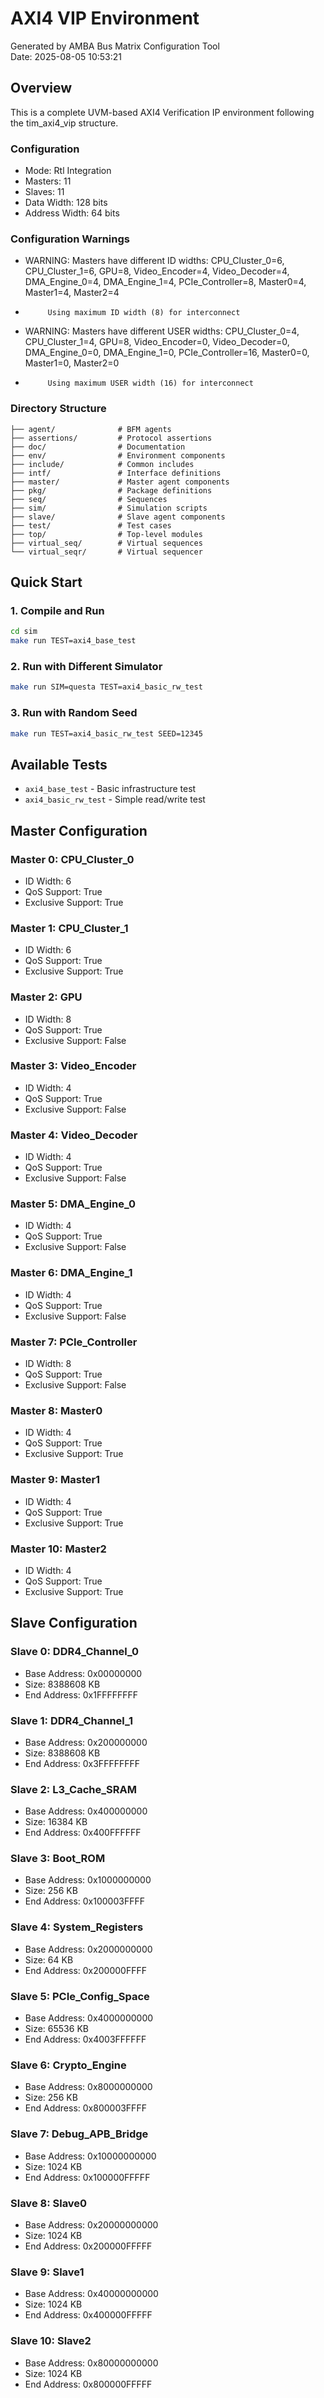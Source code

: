 # AXI4 VIP Environment

Generated by AMBA Bus Matrix Configuration Tool  
Date: 2025-08-05 10:53:21

## Overview

This is a complete UVM-based AXI4 Verification IP environment following the tim_axi4_vip structure.

### Configuration
- Mode: Rtl Integration
- Masters: 11
- Slaves: 11
- Data Width: 128 bits
- Address Width: 64 bits

### Configuration Warnings
- WARNING: Masters have different ID widths: CPU_Cluster_0=6, CPU_Cluster_1=6, GPU=8, Video_Encoder=4, Video_Decoder=4, DMA_Engine_0=4, DMA_Engine_1=4, PCIe_Controller=8, Master0=4, Master1=4, Master2=4
-          Using maximum ID width (8) for interconnect
- WARNING: Masters have different USER widths: CPU_Cluster_0=4, CPU_Cluster_1=4, GPU=8, Video_Encoder=0, Video_Decoder=0, DMA_Engine_0=0, DMA_Engine_1=0, PCIe_Controller=16, Master0=0, Master1=0, Master2=0
-          Using maximum USER width (16) for interconnect


### Directory Structure
```
├── agent/              # BFM agents
├── assertions/         # Protocol assertions
├── doc/                # Documentation
├── env/                # Environment components
├── include/            # Common includes
├── intf/               # Interface definitions
├── master/             # Master agent components
├── pkg/                # Package definitions
├── seq/                # Sequences
├── sim/                # Simulation scripts
├── slave/              # Slave agent components
├── test/               # Test cases
├── top/                # Top-level modules
├── virtual_seq/        # Virtual sequences
└── virtual_seqr/       # Virtual sequencer
```

## Quick Start

### 1. Compile and Run
```bash
cd sim
make run TEST=axi4_base_test
```

### 2. Run with Different Simulator
```bash
make run SIM=questa TEST=axi4_basic_rw_test
```

### 3. Run with Random Seed
```bash
make run TEST=axi4_basic_rw_test SEED=12345
```

## Available Tests

- `axi4_base_test` - Basic infrastructure test
- `axi4_basic_rw_test` - Simple read/write test

## Master Configuration

### Master 0: CPU_Cluster_0
- ID Width: 6
- QoS Support: True
- Exclusive Support: True

### Master 1: CPU_Cluster_1
- ID Width: 6
- QoS Support: True
- Exclusive Support: True

### Master 2: GPU
- ID Width: 8
- QoS Support: True
- Exclusive Support: False

### Master 3: Video_Encoder
- ID Width: 4
- QoS Support: True
- Exclusive Support: False

### Master 4: Video_Decoder
- ID Width: 4
- QoS Support: True
- Exclusive Support: False

### Master 5: DMA_Engine_0
- ID Width: 4
- QoS Support: True
- Exclusive Support: False

### Master 6: DMA_Engine_1
- ID Width: 4
- QoS Support: True
- Exclusive Support: False

### Master 7: PCIe_Controller
- ID Width: 8
- QoS Support: True
- Exclusive Support: False

### Master 8: Master0
- ID Width: 4
- QoS Support: True
- Exclusive Support: True

### Master 9: Master1
- ID Width: 4
- QoS Support: True
- Exclusive Support: True

### Master 10: Master2
- ID Width: 4
- QoS Support: True
- Exclusive Support: True

## Slave Configuration

### Slave 0: DDR4_Channel_0
- Base Address: 0x00000000
- Size: 8388608 KB
- End Address: 0x1FFFFFFFF

### Slave 1: DDR4_Channel_1
- Base Address: 0x200000000
- Size: 8388608 KB
- End Address: 0x3FFFFFFFF

### Slave 2: L3_Cache_SRAM
- Base Address: 0x400000000
- Size: 16384 KB
- End Address: 0x400FFFFFF

### Slave 3: Boot_ROM
- Base Address: 0x1000000000
- Size: 256 KB
- End Address: 0x100003FFFF

### Slave 4: System_Registers
- Base Address: 0x2000000000
- Size: 64 KB
- End Address: 0x200000FFFF

### Slave 5: PCIe_Config_Space
- Base Address: 0x4000000000
- Size: 65536 KB
- End Address: 0x4003FFFFFF

### Slave 6: Crypto_Engine
- Base Address: 0x8000000000
- Size: 256 KB
- End Address: 0x800003FFFF

### Slave 7: Debug_APB_Bridge
- Base Address: 0x10000000000
- Size: 1024 KB
- End Address: 0x100000FFFFF

### Slave 8: Slave0
- Base Address: 0x20000000000
- Size: 1024 KB
- End Address: 0x200000FFFFF

### Slave 9: Slave1
- Base Address: 0x40000000000
- Size: 1024 KB
- End Address: 0x400000FFFFF

### Slave 10: Slave2
- Base Address: 0x80000000000
- Size: 1024 KB
- End Address: 0x800000FFFFF
